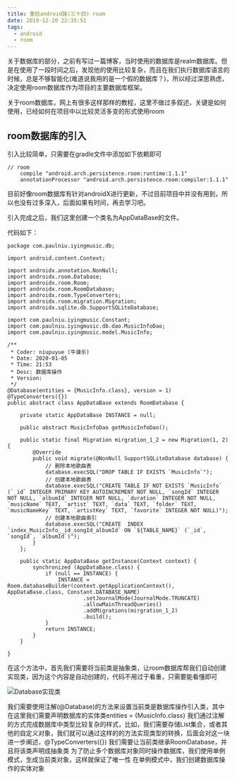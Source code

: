```yaml
---
title: 重拾android路(三十四) room
date: 2019-12-20 22:35:51
tags:
  - android
  - room
---
```


关于数据库的部分，之前有写过一篇博客，当时使用的数据库是realm数据库。但是在使用了一段时间之后，发现他的使用比较复杂，而且在我们执行数据库语言的时候，总是不够智能化(难道说我用的是一个假的数据库？)，所以经过深思熟虑，决定使用room数据库作为项目的主要数据库框架。

<!--more-->

关于room数据库，网上有很多这样那样的教程，这里不做过多叙述，关键是如何使用，已经如何在项目中以比较灵活多变的形式使用room

## room数据库的引入

引入比较简单，只需要在gradle文件中添加如下依赖即可
```
// room
    compile "android.arch.persistence.room:runtime:1.1.1"
    annotationProcessor "android.arch.persistence.room:compiler:1.1.1"
```
目前好像room数据库有针对androidX进行更新，不过目前项目中并没有用到，所以也没有过多深入，后面如果有时间，再去学习吧。

引入完成之后，我们这里创建一个类名为AppDataBase的文件。

代码如下：
```
package com.paulniu.iyingmusic.db;

import android.content.Context;

import androidx.annotation.NonNull;
import androidx.room.Database;
import androidx.room.Room;
import androidx.room.RoomDatabase;
import androidx.room.TypeConverters;
import androidx.room.migration.Migration;
import androidx.sqlite.db.SupportSQLiteDatabase;

import com.paulniu.iyingmusic.Constant;
import com.paulniu.iyingmusic.db.dao.MusicInfoDao;
import com.paulniu.iyingmusic.model.MusicInfo;

/**
 * Coder: niupuyue (牛谱乐)
 * Date: 2020-01-05
 * Time: 21:53
 * Desc: 数据库操作
 * Version:
 */
@Database(entities = {MusicInfo.class}, version = 1)
@TypeConverters({})
public abstract class AppDataBase extends RoomDatabase {

    private static AppDataBase INSTANCE = null;

    public abstract MusicInfoDao getMusicInfoDao();

    public static final Migration mirgration_1_2 = new Migration(1, 2) {
        @Override
        public void migrate(@NonNull SupportSQLiteDatabase database) {
            // 删除本地歌曲表
            database.execSQL("DROP TABLE IF EXISTS `MusicInfo`");
            // 创建本地歌曲表
            database.execSQL("CREATE TABLE IF NOT EXISTS `MusicInfo` (`_id` INTEGER PRIMARY KEY AUTOINCREMENT NOT NULL, `songId` INTEGER NOT NULL, `albumId` INTEGER NOT NULL, `duration` INTEGER NOT NULL, `musicName` TEXT, `artist` TEXT, `data` TEXT, `folder` TEXT, `musicNameKey` TEXT, `artistKey` TEXT, `favorite` INTEGER NOT NULL)");
            // 创建本地歌曲索引
            database.execSQL("CREATE  INDEX `index_MusicInfo__id_songId_albumId` ON `${TABLE_NAME}` (`_id`, `songId`, `albumId`)");
        }
    };

    public static AppDataBase getInstance(Context context) {
        synchronized (AppDataBase.class) {
            if (null == INSTANCE) {
                INSTANCE = Room.databaseBuilder(context.getApplicationContext(), AppDataBase.class, Constant.DATABASE_NAME)
                        .setJournalMode(JournalMode.TRUNCATE)
                        .allowMainThreadQueries()
                        .addMigrations(mirgration_1_2)
                        .build();
            }
            return INSTANCE;
        }
    }

}
```
在这个方法中，首先我们需要将当前类是抽象类，让room数据库帮我们自动创建实现类，因为这个内容是自动创建的，代码不用过于看重，只需要能看懂即可

![Database实现类](/assets/room/room01.png)

我们需要使用注解(@Database)的方法来设置当前类是数据库操作引入类，其中在这里我们需要声明数据库的实体类entities = {MusicInfo.class}
我们通过注解的方式完成数据库中类型比较复杂的样式，比如，我们需要存储List集合，或者其他的自定义对象，我们就可以通过这样的的方法实现类型的转换，后面会对这一块进一步阐述，@TypeConverters({})
我们需要让当前类继承RoomDatabase，并且将该类声明成抽象类
为了防止多个数据库对象同时操作数据库，我们使用单例模式，生成当前类对象，这样就保证了唯一性
在单例模式中，我们创建数据库操作的实体对象